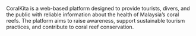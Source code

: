 CoralKita is a web-based platform designed to provide tourists, divers, and the public with reliable information about the health of Malaysia’s coral reefs. The platform aims to raise awareness, support sustainable tourism practices, and contribute to coral reef conservation.
